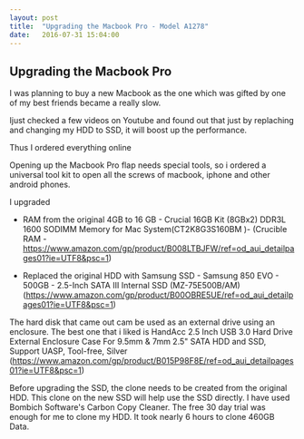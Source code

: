 ```yaml
---
layout: post
title:  "Upgrading the Macbook Pro - Model A1278"
date:   2016-07-31 15:04:00
---
```


## Upgrading the Macbook Pro
I was planning to buy a new Macbook as the one which was gifted by one of my best friends became a really slow.

Ijust checked a few videos on Youtube and found out that just by replaching and changing my HDD to SSD, it will boost up the performance.

Thus I ordered everything online

Opening up the Macbook Pro flap needs special tools, so i ordered a universal tool kit to open all the screws of macbook, iphone and other android phones.

I upgraded
 *   RAM from the original 4GB to 16 GB - Crucial 16GB Kit (8GBx2) DDR3L 1600 SODIMM Memory for Mac System(CT2K8G3S160BM )- (Crucible RAM - https://www.amazon.com/gp/product/B008LTBJFW/ref=od_aui_detailpages01?ie=UTF8&psc=1)
 
 *  Replaced the original HDD with Samsung SSD - Samsung 850 EVO - 500GB - 2.5-Inch SATA III Internal SSD (MZ-75E500B/AM) (https://www.amazon.com/gp/product/B00OBRE5UE/ref=od_aui_detailpages01?ie=UTF8&psc=1)

The hard disk that came out cam be used as an external drive using an enclosure. The best one that i liked is
HandAcc 2.5 Inch USB 3.0 Hard Drive External Enclosure Case For 9.5mm & 7mm 2.5" SATA HDD and SSD, Support UASP, Tool-free, Silver
(https://www.amazon.com/gp/product/B015P98F8E/ref=od_aui_detailpages01?ie=UTF8&psc=1)

Before upgrading the SSD, the clone needs to be created from the original HDD. This clone on the new SSD will help use the SSD directly. I have used Bombich Software's Carbon Copy Cleaner. The free 30 day trial was enough for me to clone my HDD. It took nearly 6 hours to clone 460GB Data.
